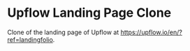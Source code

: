 # Upflow Landing Page Clone

Clone of the landing page of Upflow at https://upflow.io/en/?ref=landingfolio.
